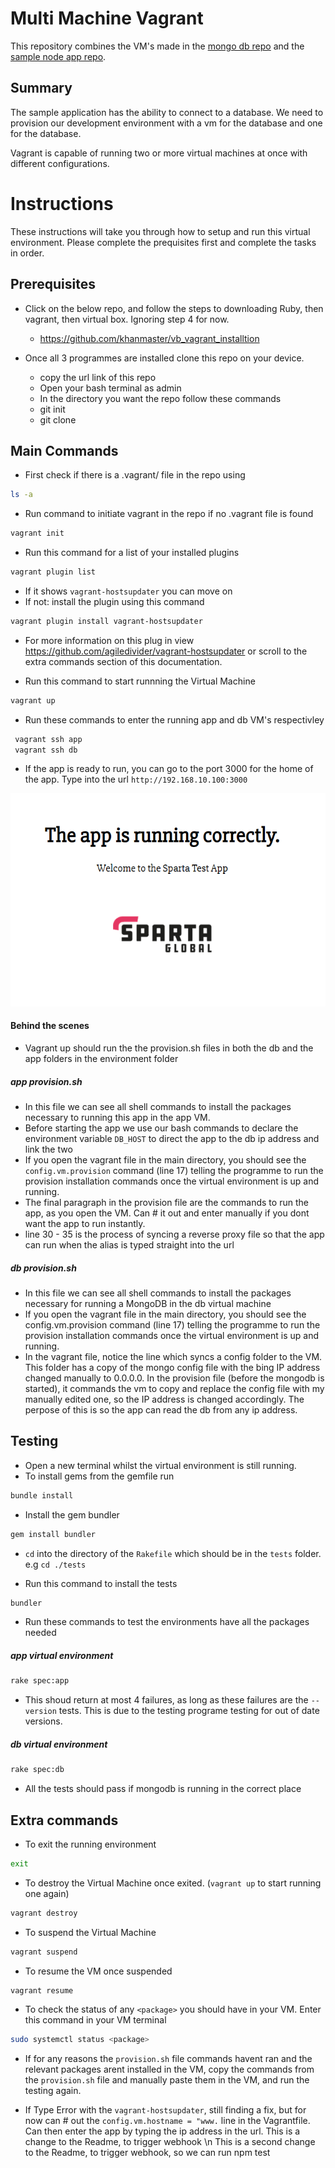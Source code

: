 # Multi Machine Vagrant
This repository combines the VM's made in the [mongo db repo](https://github.com/samturton2/DEV_ENV-mongo_db_task) and the [sample node app repo](https://github.com/samturton2/DEV_ENV-node_sample_app). 

## Summary
The sample application has the ability to connect to a database. We need to provision our development environment with a vm for the database and one for the database.

Vagrant is capable of running two or more virtual machines at once with different configurations.

# Instructions
These instructions will take you through how to setup and run this virtual environment. Please complete the prequisites first and complete the tasks in order.

## Prerequisites
- Click on the below repo, and follow the steps to downloading Ruby, then vagrant, then virtual box. Ignoring step 4 for now.

  - https://github.com/khanmaster/vb_vagrant_installtion
- Once all 3 programmes are installed clone this repo on your device.

  - copy the url link of this repo
  - Open your bash terminal as admin
  - In the directory you want the repo follow these commands
  - git init
  - git clone <pasted link>

## Main Commands
- First check if there is a .vagrant/ file in the repo using
```bash
ls -a
```
- Run command to initiate vagrant in the repo if no .vagrant file is found
```bash
vagrant init
```

- Run this command for a list of your installed plugins
```bash
vagrant plugin list
```

- If it shows `vagrant-hostsupdater` you can move on
- If not: install the plugin using this command
```bash
vagrant plugin install vagrant-hostsupdater
```
- For more information on this plug in view https://github.com/agiledivider/vagrant-hostsupdater or scroll to the extra commands section of this documentation.

- Run this command to start runnning the Virtual Machine
```bash
vagrant up
```

- Run these commands to enter the running app and db VM's respectivley
```bash
 vagrant ssh app
 vagrant ssh db
```

- If the app is ready to run, you can go to the port 3000 for the home of the app. Type into the url `http://192.168.10.100:3000`

![](img/port3000.png)

#### Behind the scenes
- Vagrant up should run the the provision.sh files in both the db and the app folders in the environment folder

##### app provision.sh
- In this file we can see all shell commands to install the packages necessary to running this app in the app VM. 
- Before starting the app we use our bash commands to declare the environment variable `DB_HOST` to direct the app to the db ip address and link the two
- If you open the vagrant file in the main directory, you should see the `config.vm.provision` command (line 17)  telling the programme to run the provision installation commands once the virtual environment is up and running.
- The final paragraph in the provision file are the commands to run the app, as you open the VM. Can # it out and enter manually if you dont want the app to run instantly.
- line 30 - 35 is the process of syncing a reverse proxy file so that the app can run when the alias is typed straight into the url

##### db provision.sh
- In this file we can see all shell commands to install the packages necessary
for running a MongoDB in the db virtual machine
- If you open the vagrant file in the main directory, you should see the config.vm.provision command (line 17) telling the programme to run the provision installation commands once the virtual environment is up and running.
- In the vagrant file, notice the line which syncs a config folder to the VM. This folder has a copy of the mongo config file with the bing IP address changed manually to 0.0.0.0. In the provision file (before the mongodb is started), it commands the vm to copy and replace the config file with my manually edited one, so the IP address is changed accordingly. The perpose of this is so the app can read the db from any ip address.

## Testing
- Open a new terminal whilst the virtual environment is still running.
- To install gems from the gemfile run
```bash
bundle install
```
- Install the gem bundler
```bash
gem install bundler
```
- `cd` into the directory of the `Rakefile` which should be in the `tests` folder. e.g  `cd ./tests`

- Run this command to install the tests
```bash
bundler
```

- Run these commands to test the environments have all the packages needed

##### app virtual environment
```bash
rake spec:app
```
- This shoud return at most 4 failures, as long as these failures are the `--version` tests. This is due to the testing programe testing for out of date versions.

##### db virtual environment
```bash
rake spec:db
```
- All the tests should pass if mongodb is running in the correct place

## Extra commands
- To exit the running environment
```bash
exit
```

- To destroy the Virtual Machine once exited. (`vagrant up` to start running one again)
```bash
vagrant destroy
```

- To suspend the Virtual Machine
```bash
vagrant suspend
```

- To resume the VM once suspended 
```bash
vagrant resume
```

- To check the status of any `<package>` you should have in your VM. Enter this command in your VM terminal
```bash
sudo systemctl status <package>
```

- If for any reasons the `provision.sh` file commands havent ran and the relevant packages arent installed in the VM, copy the commands from the `provision.sh` file and manually paste them in the VM, and run the testing again.

- If Type Error with the `vagrant-hostsupdater`, still finding a fix, but for now can # out the `config.vm.hostname = "www.` line in the Vagrantfile. Can then enter the app by typing the ip address in the url.
This is a change to the Readme, to trigger webhook
\n This is a second change to the Readme, to trigger webhook, so we can run npm test
